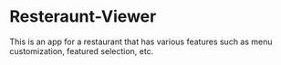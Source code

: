 # Resteraunt-Viewer
This is an app for a restaurant that has various features such as menu customization, featured selection, etc.

